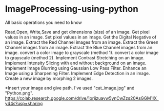# ImageProcessing-using-python
All basic operations you need to know


Read,Open, Write,Save and get dimensions (size) of an image. 
Get pixel values in an image. 
Set pixel values in an image. 
Get the Digital Negative of an image. 
Extract the Red Channel images from an image. 
Extract the Green Channel images from an image. 
Extract the Blue Channel images from an image. 
convert a color image to grayscale (method 1). 
convert a color image to grayscale (method 2). 
Implement Contrast Stretching on an image. 
Implement Intensity Slicing with and without background on an image. 
Implement Image Blurring using Gaussian Low Pass Filter. 
Enhance an Image using a Sharpening Filter. 
Implement Edge Detection in an image. 
Create a new image by morphing 2 images. 

*Insert your image and give path. I've used "cat_image.jpg" and "Python.png". 
https://colab.research.google.com/drive/1orijzuavw5ynCwZzs20AsGGM1lX_y44s?usp=sharing
